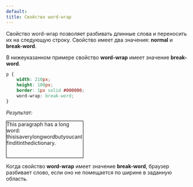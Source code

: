 ```yaml
---
default:
title: Свойство word-wrap
---
```


Свойство word-wrap позволяет разбивать длинные слова и переносить их на следующую строку. Свойство имеет два значения: **normal** и **break-word**. 

В нижеуказанном примере свойство **word-wrap** имеет значение **break-word**.

```css
p {
    width: 210px; 
    height: 100px;
    border: 1px solid #000000;
    word-wrap: break-word;
}
```
*Результат:*

<p class="wrap">This paragraph has a long word: thisisaverylongwordbutyoucantfinditinthedictionary.</p>


Когда свойство **word-wrap** имеет значение **break-word**, браузер разбивает слово, если оно не помещается по ширине в заданную область.

<style>
 .wrap {
    width: 210px; 
    height: 100px;
    border: 1px solid #000000;
    word-wrap: break-word;
}
</style>
